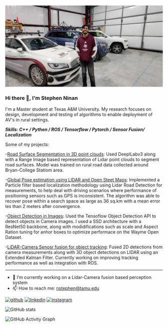 ![cover](https://github.com/nsteve2407/nsteve2407/blob/main/cover.jpg)
### Hi there 👋,  I'm Stephen Ninan
I'm a Master student at Texas A&M University. My research focuses on design, development and testing of algorithms to enable deployment of AV's in rural settings.

***Skills: C++ / Python / ROS / Tensorflow / Pytorch / Sensor Fusion/ Localization***

Some of my projects:  

-[Road Surface Segmentation in 3D point clouds](https://github.com/nsteve2407/road_seg_deeplabv3): Used DeeplLabv3 along with a Range Image based representation of Lidar point clouds to segment road surfaces. Model was trained on rural road data collected around Bryan-College Statiom area.  

-[Global Pose estimation using LIDAR and Open Steet Maps](https://github.com/nsteve2407/osm-localization): Implemented a Particle filter based localization methodology using Lidar Road Detection for measurements, to help deal with driving scenarios where performance of positioning sensors such as GPS is inconsistent. The algorithm was able to recover pose within a search space as large as 36 sq.km with a mean error les than 2 meters after convergence.  

-[Object Detection in Images](https://github.com/nsteve2407/urban-road-osbtacle-detection): Used the Tensoflow Object Detection API to detect objects in Camera images. I used a SSD architecture with a ResNet50 backbone, along with modidifications such as scale and Aspect Ration tuning for anhor boxes to optimize performace on the Wayme Open Dataset.  

-[LiDAR-Camera Senosr fusion for object tracking](https://github.com/nsteve2407/lidar_cam_fusion): Fused 2D detections from camera measurements along with 3D object detections on LIDAR using an Extended Kalman Filter. Currently working on improving tracking performance as well as integration with ROS.


---
- 🔭 I’m currently working on a Lidar-Camera fusion based perception system 
- 📫 How to reach me: nstephen@tamu.edu 


[<img src='https://cdn.jsdelivr.net/npm/simple-icons@3.0.1/icons/github.svg' alt='github' height='40'>](https://github.com/nsteve2407)  [<img src='https://cdn.jsdelivr.net/npm/simple-icons@3.0.1/icons/linkedin.svg' alt='linkedin' height='40'>](https://www.linkedin.com/in/stephen-ninan-86b3741b0/)  [<img src='https://cdn.jsdelivr.net/npm/simple-icons@3.0.1/icons/instagram.svg' alt='instagram' height='40'>](https://www.instagram.com/stevet9an/)  

![GitHub stats](https://github-readme-stats.vercel.app/api?username=nsteve2407&show_icons=true&count_private=true)  

![GitHub Activity Graph](https://activity-graph.herokuapp.com/graph?username=nsteve2407)  

